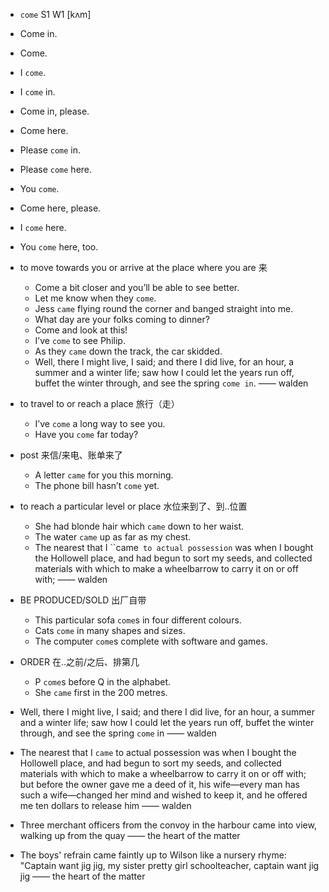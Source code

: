 - `come` S1 W1 [kʌm]
- Come in.
- Come.
- I `come`.
- I `come` in.
- Come in, please.
- Come here.
- Please `come` in.
- Please `come` here.
- You `come`.
- Come here, please.
- I `come` here.
- You `come` here, too.
- to move towards you or arrive at the place where you are 来
  - Come a bit closer and you’ll be able to see better.
  - Let me know when they `come`.
  - Jess `came` flying round the corner and banged straight into me.
  - What day are your folks coming to dinner?
  - Come and look at this!
  - I’ve `come` to see Philip.
  - As they `came` down the track, the car skidded.
  - Well, there I might live, I said; and there I did live, for an hour, a summer and a winter life; saw how I could let the years run off, buffet the winter through, and see the spring `come in`. —— walden
- to travel to or reach a place 旅行（走）
  - I’ve `come` a long way to see you.
  - Have you `come` far today?
- post 来信/来电、账单来了
  - A letter `came` for you this morning.
  - The phone bill hasn’t `come` yet.
- to reach a particular level or place 水位来到了、到..位置
  - She had blonde hair which `came` down to her waist.
  - The water `came` up as far as my chest.
  - The nearest that I ``came` to actual possession` was when I bought the Hollowell place, and had begun to sort my seeds, and collected materials with which to make a wheelbarrow to carry it on or off with; —— walden
- BE PRODUCED/SOLD 出厂自带
  - This particular sofa `come`s in four different colours.
  - Cats `come` in many shapes and sizes.
  - The computer `come`s complete with software and games.
- ORDER 在..之前/之后、排第几
  - P `come`s before Q in the alphabet.
  - She ``came`` first in the 200 metres.


-  Well, there I might live, I said; and there I did live, for an hour, a summer and a winter life; saw how I could let the years run off, buffet the winter through, and see the spring `come` in —— walden

-  The nearest that I ``came`` to actual possession was when I bought the Hollowell place, and had begun to sort my seeds, and collected materials with which to make a wheelbarrow to carry it on or off with; but before the owner gave me a deed of it, his wife﻿—every man has such a wife﻿—changed her mind and wished to keep it, and he offered me ten dollars to release him —— walden

- Three merchant officers from the convoy in the harbour came into view, walking up from the quay —— the heart of the matter

-  The boys' refrain came faintly up to Wilson like a nursery rhyme: "Captain want jig jig, my sister pretty girl schoolteacher, captain want jig jig —— the heart of the matter